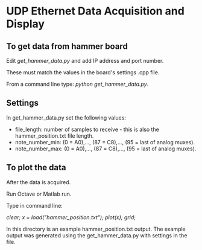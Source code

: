 # UDP Ethernet Data Acquisition and Display

## To get data from hammer board

Edit *get_hammer_data.py* and add IP address and port number.

These must match the values in the board's settings .cpp file.

From a command line type: *python get_hammer_data.py*.

## Settings

In get_hammer_data.py set the following values:

* file_length: number of samples to receive - this is also the hammer_position.txt file length.
* note_number_min: (0 = A0),..., (87 = C8),..., (95 = last of analog muxes).
* note_number_max: (0 = A0),..., (87 = C8),..., (95 = last of analog muxes).

## To plot the data

After the data is acquired.

Run Octave or Matlab run.

Type in command line:

*clear; x = load("hammer_position.txt"); plot(x); grid;*

In this directory is an example hammer_position.txt output. The example output was generated using the get_hammer_data.py with settings in the file.